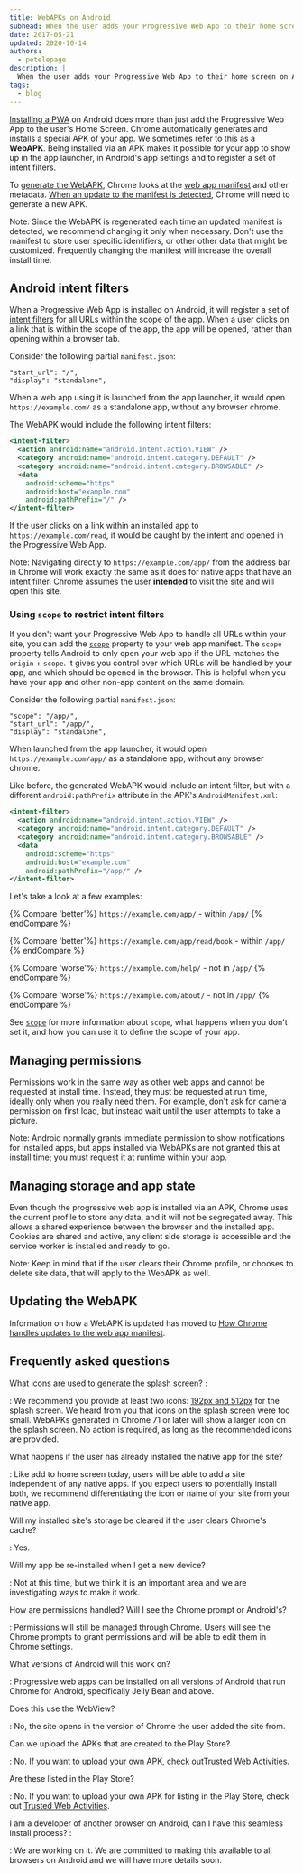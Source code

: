 ```yaml
---
title: WebAPKs on Android
subhead: When the user adds your Progressive Web App to their home screen on Android, Chrome automatically generates an APK for you, which we sometimes call a WebAPK. Being installed via an APK makes it possible for your app to show up in the app launcher, in Android's app settings and to register a set of intent filters.
date: 2017-05-21
updated: 2020-10-14
authors:
  - petelepage
description: |
  When the user adds your Progressive Web App to their home screen on Android, Chrome automatically generates an APK for you, which we sometimes call a WebAPK. Being installed via an APK makes it possible for your app to show up in the app launcher, in Android's app settings and to register a set of intent filters.
tags:
  - blog
---
```


[Installing a PWA](/progressive-web-apps/) on Android does
more than just add the Progressive Web App to the user's Home Screen. Chrome
automatically generates and installs a special APK of your app. We sometimes
refer to this as a **WebAPK**. Being installed via an APK makes it possible
for your app to show up in the app launcher, in Android's app settings and
to register a set of intent filters.

To
[generate the WebAPK](https://chromium.googlesource.com/chromium/src/+/master/chrome/android/webapk/README.md),
Chrome looks at the [web app manifest](/add-manifest/) and
other metadata. [When an update to the manifest is detected](#update-webapk),
Chrome will need to generate a new APK.

Note: Since the WebAPK is regenerated each time an updated manifest is detected,
we recommend changing it only when necessary. Don't use the manifest to store
user specific identifiers, or other other data that might be customized.
Frequently changing the manifest will increase the overall install time.

## Android intent filters

When a Progressive Web App is installed on Android, it will register a set of
[intent filters](https://developer.android.com/guide/components/intents-filters)
for all URLs within the scope of the app. When a user clicks on a link that
is within the scope of the app, the app will be opened, rather than opening
within a browser tab.

Consider the following partial `manifest.json`:

```text
"start_url": "/",
"display": "standalone",
```

When a web app using it is launched from the app launcher, it would open
`https://example.com/` as a standalone app, without any browser chrome.

The WebAPK would include the following intent filters:

```xml
<intent-filter>
  <action android:name="android.intent.action.VIEW" />
  <category android:name="android.intent.category.DEFAULT" />
  <category android:name="android.intent.category.BROWSABLE" />
  <data
    android:scheme="https"
    android:host="example.com"
    android:pathPrefix="/" />
</intent-filter>
```

If the user clicks on a link within an installed app to
`https://example.com/read`, it would be caught by the intent and opened
in the Progressive Web App.

Note: Navigating directly to `https://example.com/app/` from the address bar in
Chrome will work exactly the same as it does for native apps that have an
intent filter. Chrome assumes the user **intended** to visit the site and
will open this site.

### Using `scope` to restrict intent filters

If you don't want your Progressive Web App to handle all URLs within your site,
you can add the [`scope`](https://developers.google.com/web/fundamentals/web-app-manifest/#scope) property to
your web app manifest. The `scope` property tells Android to only open your web
app if the URL matches the `origin` + `scope`. It gives you control over which
URLs will be handled by your app, and which should be opened in the browser.
This is helpful when you have your app and other non-app content on the same
domain.

Consider the following partial `manifest.json`:

```text
"scope": "/app/",
"start_url": "/app/",
"display": "standalone",
```

When launched from the app launcher, it would open `https://example.com/app/`
as a standalone app, without any browser chrome.

Like before, the generated WebAPK would include an intent filter, but with a
different `android:pathPrefix` attribute in the APK's `AndroidManifest.xml`:

```xml
<intent-filter>
  <action android:name="android.intent.action.VIEW" />
  <category android:name="android.intent.category.DEFAULT" />
  <category android:name="android.intent.category.BROWSABLE" />
  <data
    android:scheme="https"
    android:host="example.com"
    android:pathPrefix="/app/" />
</intent-filter>
```

Let's take a look at a few examples:<br>

{% Compare 'better'%}
`https://example.com/app/` - within `/app/`
{% endCompare %}

{% Compare 'better'%}
`https://example.com/app/read/book` - within `/app/`
{% endCompare %}

{% Compare 'worse'%}
`https://example.com/help/` - not in `/app/`
{% endCompare %}

{% Compare 'worse'%}
`https://example.com/about/` - not in `/app/`
{% endCompare %}


See [`scope`](/add-manifest/#scope) for more information about
`scope`, what happens when you don't set it, and how you can use it to define
the scope of your app.

## Managing permissions

Permissions work in the same way as other web apps and cannot be requested at
install time. Instead, they must be requested at run time, ideally only when
you really need them. For example, don't ask for camera permission on first
load, but instead wait until the user attempts to take a picture.

Note: Android normally grants immediate permission to show notifications for
installed apps, but apps installed via WebAPKs are not granted this at install
time; you must request it at runtime within your app.

## Managing storage and app state

Even though the progressive web app is installed via an APK, Chrome uses the
current profile to store any data, and it will not be segregated away. This
allows a shared experience between the browser and the installed app. Cookies
are shared and active, any client side storage is accessible and the service
worker is installed and ready to go.

Note: Keep in mind that if the user clears their Chrome profile, or chooses
to delete site data, that will apply to the WebAPK as well.

## Updating the WebAPK

Information on how a WebAPK is updated has moved to
[How Chrome handles updates to the web app manifest](/manifest-updates/).

## Frequently asked questions

What icons are used to generate the splash screen? :

: We recommend you provide at least two icons:
[192px and 512px](https://developers.google.com/web/fundamentals/web-app-manifest/#splash-screen) for the splash screen.
We heard from you that icons
on the splash screen were too small. WebAPKs generated in Chrome 71 or later
will show a larger icon on the splash screen. No action is required, as
long as the recommended icons are provided.

What happens if the user has already installed the native app for the site?

: Like add to home screen today, users will be able to add a site independent
of any native apps. If you expect users to potentially install both, we
recommend differentiating the icon or name of your site from your native
app.

Will my installed site's storage be cleared if the user clears Chrome's cache?

: Yes.

Will my app be re-installed when I get a new device?

: Not at this time, but we think it is an important area and we are
investigating ways to make it work.

How are permissions handled? Will I see the Chrome prompt or Android's?

: Permissions will still be managed through Chrome. Users will see the Chrome
prompts to grant permissions and will be able to edit them in Chrome
settings.

What versions of Android will this work on?

: Progressive web apps can be installed on all versions of Android that
run Chrome for Android, specifically Jelly Bean and above.

Does this use the WebView?

: No, the site opens in the version of Chrome the user added the site from.

Can we upload the APKs that are created to the Play Store?

: No. If you want to upload your own APK, check out[Trusted Web Activities](https://developer.chrome.com/docs/android/trusted-web-activity/).

Are these listed in the Play Store?

: No. If you want to upload your own APK for listing in the Play Store, check
out [Trusted Web Activities](https://developer.chrome.com/docs/android/trusted-web-activity/).

I am a developer of another browser on Android, can I have this seamless install process? :

: We are working on it. We are committed to making this available to all
browsers on Android and we will have more details soon.
